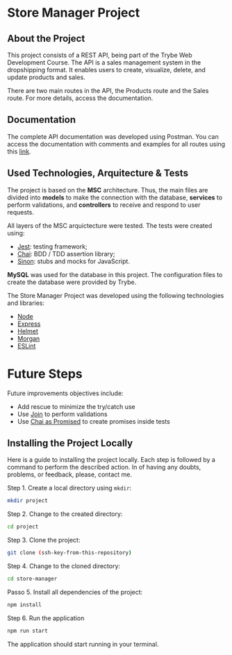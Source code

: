 # Store Manager Project

## About the Project

This project consists of a REST API, being part of the Trybe Web Development Course. The API is a sales management system in the dropshipping format. It enables users to create, visualize, delete, and update products and sales.

There are two main routes in the API, the Products route and the Sales route. For more details, access the documentation.

## Documentation

The complete API documentation was developed using Postman. You can access the documentation with comments and examples for all routes using this [link](https://documenter.getpostman.com/view/21397186/UzJJtx5k).

## Used Technologies, Arquitecture & Tests

The project is based on the **MSC** architecture. Thus, the main files are divided into **models** to make the connection with the database, **services** to perform validations, and **controllers** to receive and respond to user requests.

All layers of the MSC arquictecture were tested. The tests were created using:
- [Jest](https://jestjs.io/): testing framework;
- [Chai](https://www.chaijs.com): BDD / TDD assertion library;
- [Sinon](https://sinonjs.org/): stubs and mocks for JavaScript.

**MySQL** was used for the database in this project. The configuration files to create the database were provided by Trybe.

The Store Manager Project was developed using the following technologies and libraries:
- [Node](https://nodejs.org/en/)
- [Express](https://expressjs.com/)
- [Helmet](https://helmetjs.github.io/)
- [Morgan](https://github.com/expressjs/morgan)
- [ESLint](https://eslint.org/)

# Future Steps
Future improvements objectives include:
- Add rescue to minimize the try/catch use
- Use [Join](https://joi.dev/api/?v=17.6.0) to perform validations
- Use [Chai as Promised](https://www.chaijs.com/plugins/chai-as-promised/) to create promises inside tests

## Installing the Project Locally

Here is a guide to installing the project locally. Each step is followed by a command to perform the described action. In of having any doubts, problems, or feedback, please, contact me.

Step 1. Create a local directory using `mkdir`:

~~~bash
mkdir project 
~~~

Step 2. Change to the created directory:

~~~bash
cd project
~~~

Step 3. Clone the project:

~~~bash
git clone (ssh-key-from-this-repository) 
~~~

Step 4. Change to the cloned directory:

~~~bash
cd store-manager
~~~

Passo 5. Install all dependencies of the project:

~~~bash
npm install
~~~

Step 6. Run the application

~~~bash
npm run start
~~~

The application should start running in your terminal.

